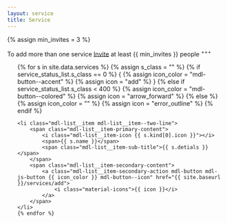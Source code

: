```yaml
---
layout: service
title: Service
---
```


{% assign min_invites = 3 %}

<div class="mdl-card__supporting-text">
    <!-- <strong><a href="{{ site.baseurl }}/people/invite">Invite</a>  {{ min_invites }} or more to add more than one service</strong><br> -->
    <!-- Add Facebook, Google or Microsoft account to sync contacts -->
    To add more than one service <a href="{{ site.baseurl }}/people/invite">Invite</a> at least {{ min_invites }} people <sup>+++</sup>
</div>

<ul class="demo-list-two mdl-list">
    {% for s in site.data.services %}
    {% assign s_class = "" %}
    {% if service_status_list.s_class == 0 %}
    {
        <!-- no account connected -->
        {% assign icon_color = "mdl-button--accent" %}
        {% assign icon = "add" %}
    }
    {% else if service_status_list.s_class < 400 %}
        <!-- all sytem OK -->
        {% assign icon_color = "mdl-button--colored" %}
        {% assign icon = "arrow_forward" %}
    {% else %}
        <!-- warning: required attention -->
        {% assign icon_color = "" %}
        {% assign icon = "error_outline" %}
    {% endif %}

    <li class="mdl-list__item mdl-list__item--two-line">
        <span class="mdl-list__item-primary-content">
            <i class="mdl-list__item-icon {{ s.kind[0].icon }}"></i>
            <span>{{ s.name }}</span>
            <span class="mdl-list__item-sub-title">{{ s.detials }}</span>
        </span>
        <span class="mdl-list__item-secondary-content">
            <a class="mdl-list__item-secondary-action mdl-button mdl-js-button {{ icon_color }} mdl-button--icon" href="{{ site.baseurl }}/services/add">
                <i class="material-icons">{{ icon }}</i>
            </a>
        </span>
    </li>
    {% endfor %}   
</ul>
